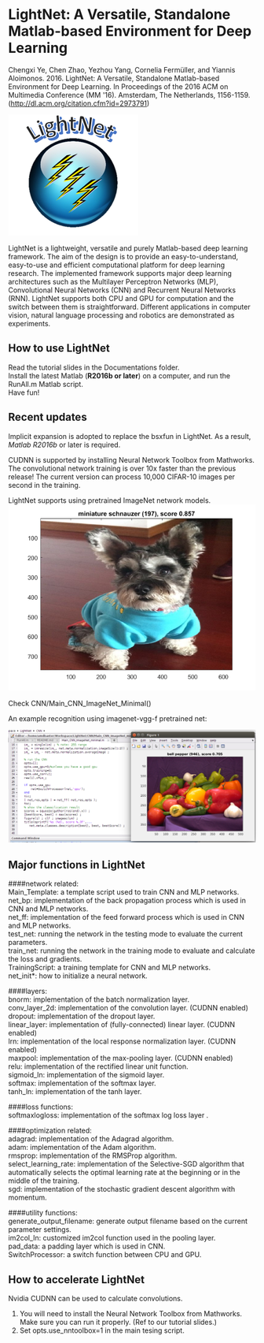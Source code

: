 # LightNet: A Versatile, Standalone Matlab-based Environment for Deep Learning

Chengxi Ye, Chen Zhao, Yezhou Yang, Cornelia Fermüller, and Yiannis Aloimonos. 2016. LightNet: A Versatile, Standalone Matlab-based Environment for Deep Learning. In Proceedings of the 2016 ACM on Multimedia Conference (MM '16). Amsterdam, The Netherlands, 1156-1159. (http://dl.acm.org/citation.cfm?id=2973791)

![LightNet Icon](LightNet.png)

LightNet is a lightweight, versatile and purely Matlab-based deep learning framework. The aim of the design is to provide an easy-to-understand, easy-to-use and efficient computational platform for deep learning research. The implemented framework supports major deep learning architectures such as the Multilayer Perceptron Networks (MLP), Convolutional Neural Networks (CNN) and Recurrent Neural Networks (RNN). LightNet supports both CPU and GPU for computation and the switch between them is straightforward. Different applications in computer vision, natural language processing and robotics are demonstrated as experiments.

## How to use LightNet

Read the tutorial slides in the Documentations folder.  
Install the latest Matlab (**R2016b or later**) on a computer, and run the RunAll.m Matlab script.  
Have fun!  

## Recent updates

Implicit expansion is adopted to replace the bsxfun in LightNet. As a result, *Matlab R2016b* or later is required.

CUDNN is supported by installing Neural Network Toolbox from Mathworks. The convolutional network training is over 10x faster than the previous release! The current version can process 10,000 CIFAR-10 images per second in the training.

LightNet supports using pretrained ImageNet network models. 
![coco](coco.png)

Check CNN/Main_CNN_ImageNet_Minimal()

An example recognition using imagenet-vgg-f pretrained net:

![ImageNet Icon](ImageNetPreTrain.png)


## Major functions in LightNet
  
####network related:  
Main_Template: a template script used to train CNN and MLP networks.  
net_bp: implementation of the back propagation process which is used in CNN and MLP networks.  
net_ff: implementation of the feed forward process which is used in CNN and MLP networks.  
test_net: running the network in the testing mode to evaluate the current parameters.  
train_net: running the network in the training mode to evaluate and calculate the loss and gradients.  
TrainingScript: a training template for CNN and MLP networks.  
net_init*: how to initialize a neural network.  
  
####layers:  
bnorm: implementation of the batch normalization layer.  
conv_layer_2d: implementation of the convolution layer. (CUDNN enabled)  
dropout: implementation of the dropout layer.  
linear_layer: implementation of (fully-connected) linear layer. (CUDNN enabled)   
lrn: implementation of the local response normalization layer. (CUDNN enabled)  
maxpool: implementation of the max-pooling layer. (CUDNN enabled)  
relu: implementation of the rectified linear unit function.  
sigmoid_ln: implementation of the sigmoid layer.  
softmax: implementation of the softmax layer.  
tanh_ln: implementation of the tanh layer.  
  
####loss functions:  
softmaxlogloss: implementation of the softmax log loss layer .  
  
####optimization related:  
adagrad: implementation of the Adagrad algorithm.  
adam: implementation of the Adam algorithm.  
rmsprop: implementation of the RMSProp algorithm.  
select_learning_rate: implementation of the Selective-SGD algorithm that automatically selects the optimal learning rate at the beginning or in the middle of the training.  
sgd: implementation of the stochastic gradient descent algorithm with momentum.  
  
####utility functions:  
generate_output_filename: generate output filename based on the current parameter settings.  
im2col_ln: customized im2col function used in the pooling layer.  
pad_data: a padding layer which is used in CNN.  
SwitchProcessor: a switch function between CPU and GPU.  


## How to accelerate LightNet  

Nvidia CUDNN can be used to calculate convolutions. 

1. You will need to install the Neural Network Toolbox from Mathworks. Make sure you can run it properly. (Ref to our tutorial slides.)  
2. Set opts.use_nntoolbox=1 in the main tesing script.  

